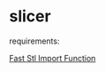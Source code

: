 # slicer
requirements:

[Fast Stl Import Function](https://www.mathworks.com/matlabcentral/fileexchange/30923-fast-stl-import-function)
